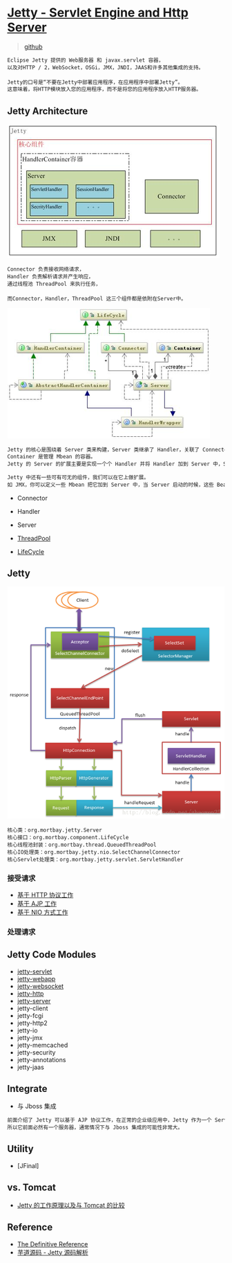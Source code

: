 # [Jetty -  Servlet Engine and Http Server](https://www.eclipse.org/jetty/) 
> [github](https://github.com/eclipse/jetty.project)
```md
Eclipse Jetty 提供的 Web服务器 和 javax.servlet 容器，
以及对HTTP / 2，WebSocket，OSGi，JMX，JNDI，JAAS和许多其他集成的支持。

Jetty的口号是“不要在Jetty中部署应用程序，在应用程序中部署Jetty”。
这意味着，将HTTP模块放入您的应用程序，而不是将您的应用程序放入HTTP服务器。
```

## Jetty Architecture
![](pic/jetty-arch.jpg)
```md
Connector 负责接收网络请求，
Handler 负责解析请求并产生响应，
通过线程池 ThreadPool 来执行任务，

而Connector，Handler，ThreadPool 这三个组件都是依附在Server中。
```
![](pic/jetty-components.jpg)
```md
Jetty 的核心是围绕着 Server 类来构建，Server 类继承了 Handler，关联了 Connector 和 Container。
Container 是管理 Mbean 的容器。
Jetty 的 Server 的扩展主要是实现一个个 Handler 并将 Handler 加到 Server 中，Server 中提供了调用这些 Handler 的访问规则。
```
```md
Jetty 中还有一些可有可无的组件，我们可以在它上做扩展。
如 JMX，你可以定义一些 Mbean 把它加到 Server 中，当 Server 启动的时候，这些 Bean 就会一起工作。
```
* Connector
* Handler
* Server

* [ThreadPool](jetty/ThreadPool.md)

* [LifeCycle](jetty/LifeCycle.md)

## Jetty
![](pic/jetty-workflow.png)
```md
核心类：org.mortbay.jetty.Server
核心接口：org.mortbay.component.LifeCycle
核心线程池封装：org.mortbay.thread.QueuedThreadPool
核心IO处理类：org.mortbay.jetty.nio.SelectChannelConnector
核心Servlet处理类：org.mortbay.jetty.servlet.ServletHandler
```

### 接受请求
* [基于 HTTP 协议工作](jetty/WorkMode-HTTP.md)
* [基于 AJP 工作](jetty/WorkMode-AJP.md)
* [基于 NIO 方式工作](jetty/WorkMode-NIO.md)

### 处理请求

## Jetty Code Modules
* [jetty-servlet](jetty-servlet/README.md)
* [jetty-webapp](jetty-webapp/README.md)
* [jetty-websocket](jetty-websocket/README.md)
* [jetty-http](jetty-http/README.md)
* [jetty-server](jetty-server/README.md)
* jetty-client
* jetty-fcgi
* jetty-http2
* jetty-io
* jetty-jmx
* jetty-memcached
* jetty-security
* jetty-annotations
* jetty-jaas

## Integrate
* 与 Jboss 集成
```md
前面介绍了 Jetty 可以基于 AJP 协议工作，在正常的企业级应用中，Jetty 作为一个 Servlet 引擎都是基于 AJP 协议工作的，
所以它前面必然有一个服务器，通常情况下与 Jboss 集成的可能性非常大。
```

## Utility
* [JFinal]

## vs. Tomcat
* [Jetty 的工作原理以及与 Tomcat 的比较](https://www.ibm.com/developerworks/cn/java/j-lo-jetty/index.html)

## Reference
* [The Definitive Reference](https://www.eclipse.org/jetty/documentation/9.4.x/)
* [芋道源码 - Jetty 源码解析](http://www.iocoder.cn/Jetty/Jetty-collection/?vip)